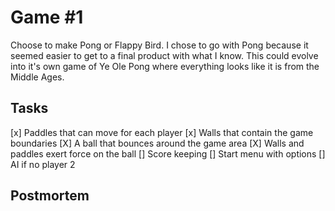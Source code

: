 # Game #1
Choose to make Pong or Flappy Bird. I chose to go with Pong because it seemed easier to get to a final product with what I know. 
This could evolve into it's own game of Ye Ole Pong where everything looks like it is from the Middle Ages.

## Tasks
[x] Paddles that can move for each player
[x] Walls that contain the game boundaries
[X] A ball that bounces around the game area
[X] Walls and paddles exert force on the ball
[] Score keeping
[] Start menu with options
[] AI if no player 2


## Postmortem